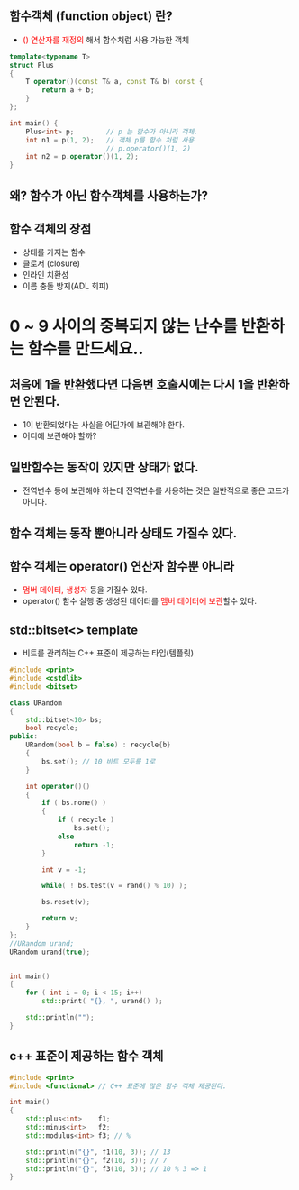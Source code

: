 <style>
r { color: Red }
o { color: Orange }
g { color: Green }
</style>

## 함수객체 (function object) 란?
- <r>() 연산자를 재정의</r> 해서 함수처럼 사용 가능한 객체

```c++
template<typename T>
struct Plus
{
	T operator()(const T& a, const T& b) const {
		return a + b;
	}
};

int main() {
	Plus<int> p;		// p 는 함수가 아니라 객체.
	int n1 = p(1, 2);	// 객체 p를 함수 처럼 사용
						// p.operator()(1, 2)
	int n2 = p.operator()(1, 2);
}
```

## 왜? 함수가 아닌 함수객체를 사용하는가?

## 함수 객체의 장점
- 상태를 가지는 함수
- 클로저 (closure)
- 인라인 치환성
- 이름 충돌 방지(ADL 회피)

# 0 ~ 9 사이의 중복되지 않는 난수를 반환하는 함수를 만드세요..
## 처음에 1을 반환했다면 다음번 호출시에는 다시 1을 반환하면 안된다.
- 1이 반환되었다는 사실을 어딘가에 보관해야 한다.
- 어디에 보관해야 할까?

## 일반함수는 동작이 있지만 상태가 없다.
- 전역변수 등에 보관해야 하는데 전역변수를 사용하는 것은 일반적으로 좋은 코드가 아니다.

## 함수 객체는 동작 뿐아니라 상태도 가질수 있다.

## 함수 객체는 operator() 연산자 함수뿐 아니라 
- <r>멈버 데이터, 생성자</r> 등을 가질수 있다.
- operator() 함수 실행 중 생성된 데어터를 <r>멤버 데이터에 보관</r>할수 있다.

## std::bitset<> template
- 비트를 관리하는 C++ 표준이 제공하는 타입(템플릿)

```c++
#include <print>
#include <cstdlib>
#include <bitset>

class URandom
{	
	std::bitset<10> bs;
	bool recycle;
public:
	URandom(bool b = false) : recycle{b} 
	{
		bs.set(); // 10 비트 모두를 1로
	}

	int operator()() 
	{
		if ( bs.none() )
		{
			if ( recycle )
				bs.set();
			else 
				return -1;
		}

		int v = -1;

		while( ! bs.test(v = rand() % 10) );

		bs.reset(v);	

		return v;
	}
};
//URandom urand;
URandom urand(true);


int main()
{
	for ( int i = 0; i < 15; i++)
		std::print( "{}, ", urand() );

	std::println("");
}
```

## c++ 표준이 제공하는 함수 객체

```c++
#include <print>
#include <functional> // C++ 표준에 많은 함수 객체 제공된다.

int main()
{
	std::plus<int>    f1;
	std::minus<int>   f2;
	std::modulus<int> f3; // %

	std::println("{}", f1(10, 3)); // 13
	std::println("{}", f2(10, 3)); // 7
	std::println("{}", f3(10, 3)); // 10 % 3 => 1
}
```